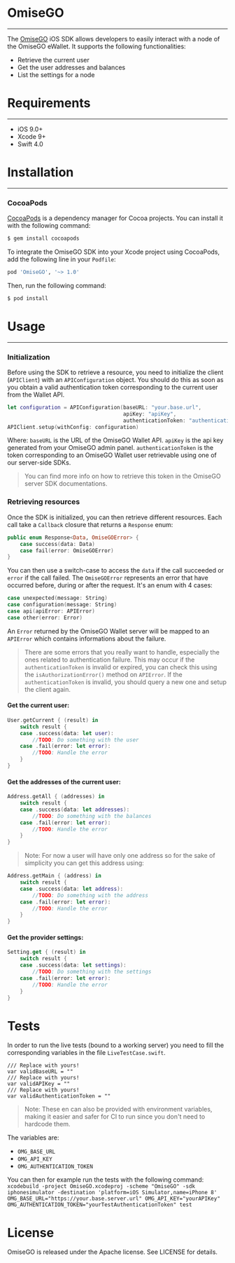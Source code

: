 # OmiseGO
---

The [OmiseGO](https://omisego.network) iOS SDK allows developers to easily interact with a node of the OmiseGO eWallet.
It supports the following functionalities:
- Retrieve the current user
- Get the user addresses and balances
- List the settings for a node


# Requirements
---

- iOS 9.0+
- Xcode 9+
- Swift 4.0

# Installation
---

### CocoaPods

[CocoaPods](http://cocoapods.org) is a dependency manager for Cocoa projects. You can install it with the following command:

```bash
$ gem install cocoapods
```

To integrate the OmiseGO SDK into your Xcode project using CocoaPods, add the following line in your `Podfile`:

```ruby
pod 'OmiseGO', '~> 1.0'
```

Then, run the following command:

```bash
$ pod install
```

# Usage
---

### Initialization

Before using the SDK to retrieve a resource, you need to initialize the client (`APIClient`) with an `APIConfiguration` object.
You should do this as soon as you obtain a valid authentication token corresponding to the current user from the Wallet API.

```swift
let configuration = APIConfiguration(baseURL: "your.base.url",
                                     apiKey: "apiKey",
                                     authenticationToken: "authenticationToken")
APIClient.setup(withConfig: configuration)
```

Where:
`baseURL` is the URL of the OmiseGO Wallet API.
`apiKey` is the api key generated from your OmiseGO admin panel.
`authenticationToken` is the token corresponding to an OmiseGO Wallet user retrievable using one of our server-side SDKs.
> You can find more info on how to retrieve this token in the OmiseGO server SDK documentations.

### Retrieving resources

Once the SDK is initialized, you can then retrieve different resources.
Each call take a `Callback` closure that returns a `Response` enum:

```swift
public enum Response<Data, OmiseGOError> {
    case success(data: Data)
    case fail(error: OmiseGOError)
}
```

You can then use a switch-case to access the `data` if the call succeeded or `error` if the call failed.
The `OmiseGOError` represents an error that have occurred before, during or after the request. It's an enum with 4 cases:
```swift
case unexpected(message: String)
case configuration(message: String)
case api(apiError: APIError)
case other(error: Error)
```
An `Error` returned by the OmiseGO Wallet server will be mapped to an `APIError` which contains informations about the failure.
> There are some errors that you really want to handle, especially the ones related to authentication failure. This may occur if the `authenticationToken` is invalid or expired, you can check this using the `isAuthorizationError()` method on `APIError`. If the `authenticationToken` is invalid, you should query a new one and setup the client again.

#### Get the current user:

```swift
User.getCurrent { (result) in
    switch result {
    case .success(data: let user):
        //TODO: Do something with the user
    case .fail(error: let error):
        //TODO: Handle the error
    }
}
```

#### Get the addresses of the current user:

```swift
Address.getAll { (addresses) in
    switch result {
    case .success(data: let addresses):
        //TODO: Do something with the balances
    case .fail(error: let error):
        //TODO: Handle the error
    }
}
```

> Note: For now a user will have only one address so for the sake of simplicity you can get this address using:

```swift
Address.getMain { (address) in
    switch result {
    case .success(data: let address):
        //TODO: Do something with the address
    case .fail(error: let error):
        //TODO: Handle the error
    }
}
```

#### Get the provider settings:

```swift
Setting.get { (result) in
    switch result {
    case .success(data: let settings):
        //TODO: Do something with the settings
    case .fail(error: let error):
        //TODO: Handle the error
    }
}
```

# Tests

In order to run the live tests (bound to a working server) you need to fill the corresponding variables in the file `LiveTestCase.swift`.
```
/// Replace with yours!
var validBaseURL = ""
/// Replace with yours!
var validAPIKey = ""
/// Replace with yours!
var validAuthenticationToken = ""
```

> Note: These en can also be provided with environment variables, making it easier and safer for CI to run since you don't need to hardcode them.

The variables are:
- `OMG_BASE_URL`
- `OMG_API_KEY`
- `OMG_AUTHENTICATION_TOKEN`

You can then for example run the tests with the following command:
`xcodebuild -project OmiseGO.xcodeproj -scheme "OmiseGO" -sdk iphonesimulator -destination 'platform=iOS Simulator,name=iPhone 8' OMG_BASE_URL="https://your.base.server.url" OMG_API_KEY="yourAPIKey" OMG_AUTHENTICATION_TOKEN="yourTestAuthenticationToken" test`

# License

OmiseGO is released under the Apache license. See LICENSE for details.
